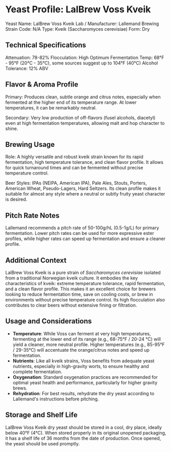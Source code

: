 # Yeast Profile: LalBrew Voss Kveik

Yeast Name: LalBrew Voss Kveik
Lab / Manufacturer: Lallemand Brewing
Strain Code: N/A
Type: Kveik (Saccharomyces cerevisiae)
Form: Dry

## Technical Specifications

Attenuation: 78-82%
Flocculation: High
Optimum Fermentation Temp: 68°F - 95°F (20°C - 35°C), some sources suggest up to 104°F (40°C)
Alcohol Tolerance: 12% ABV

## Flavor & Aroma Profile

Primary: Produces clean, subtle orange and citrus notes, especially when fermented at the higher end of its temperature range. At lower temperatures, it can be remarkably neutral.

Secondary: Very low production of off-flavors (fusel alcohols, diacetyl) even at high fermentation temperatures, allowing malt and hop character to shine.

## Brewing Usage

Role: A highly versatile and robust kveik strain known for its rapid fermentation, high temperature tolerance, and clean flavor profile. It allows for quick turnaround times and can be fermented without precise temperature control.

Beer Styles: IPAs (NEIPA, American IPA), Pale Ales, Stouts, Porters, American Wheat, Pseudo-Lagers, Hard Seltzers. Its clean profile makes it suitable for almost any style where a neutral or subtly fruity yeast character is desired.

## Pitch Rate Notes

Lallemand recommends a pitch rate of 50-100g/hL (0.5-1g/L) for primary fermentation. Lower pitch rates can be used for more expressive ester profiles, while higher rates can speed up fermentation and ensure a cleaner profile.

## Additional Context

LalBrew Voss Kveik is a pure strain of *Saccharomyces cerevisiae* isolated from a traditional Norwegian kveik culture. It embodies the key characteristics of kveik: extreme temperature tolerance, rapid fermentation, and a clean flavor profile. This makes it an excellent choice for brewers looking to reduce fermentation time, save on cooling costs, or brew in environments without precise temperature control. Its high flocculation also contributes to clear beers without extensive fining or filtration.

## Usage and Considerations

* **Temperature**: While Voss can ferment at very high temperatures, fermenting at the lower end of its range (e.g., 68-75°F / 20-24 °C) will yield a cleaner, more neutral profile. Higher temperatures (e.g., 85-95°F / 29-35°C) will accentuate the orange/citrus notes and speed up fermentation.
* **Nutrients**: Like all kveik strains, Voss benefits from adequate yeast nutrients, especially in high-gravity worts, to ensure healthy and complete fermentation.
* **Oxygenation**: Standard oxygenation practices are recommended for optimal yeast health and performance, particularly for higher gravity brews.
* **Rehydration**: For best results, rehydrate the dry yeast according to Lallemand's instructions before pitching.

## Storage and Shelf Life

LalBrew Voss Kveik dry yeast should be stored in a cool, dry place, ideally below 40°F (4°C). When stored properly in its original unopened packaging, it has a shelf life of 36 months from the date of production. Once opened, the yeast should be used promptly.
